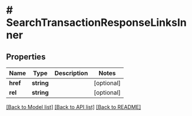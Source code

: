 # # SearchTransactionResponseLinksInner

## Properties

Name | Type | Description | Notes
------------ | ------------- | ------------- | -------------
**href** | **string** |  | [optional]
**rel** | **string** |  | [optional]

[[Back to Model list]](../../README.md#models) [[Back to API list]](../../README.md#endpoints) [[Back to README]](../../README.md)
